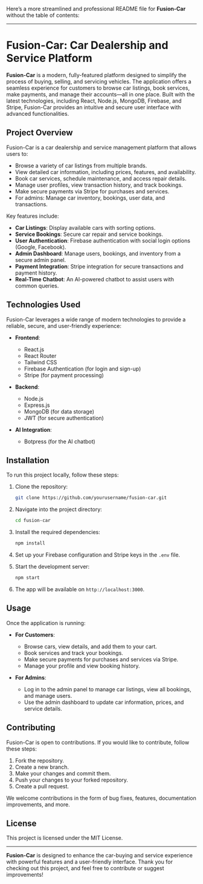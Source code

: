 Here’s a more streamlined and professional README file for **Fusion-Car** without the table of contents:

---

# **Fusion-Car: Car Dealership and Service Platform**

**Fusion-Car** is a modern, fully-featured platform designed to simplify the process of buying, selling, and servicing vehicles. The application offers a seamless experience for customers to browse car listings, book services, make payments, and manage their accounts—all in one place. Built with the latest technologies, including React, Node.js, MongoDB, Firebase, and Stripe, Fusion-Car provides an intuitive and secure user interface with advanced functionalities.

## **Project Overview**

Fusion-Car is a car dealership and service management platform that allows users to:

- Browse a variety of car listings from multiple brands.
- View detailed car information, including prices, features, and availability.
- Book car services, schedule maintenance, and access repair details.
- Manage user profiles, view transaction history, and track bookings.
- Make secure payments via Stripe for purchases and services.
- For admins: Manage car inventory, bookings, user data, and transactions.

Key features include:
- **Car Listings**: Display available cars with sorting options.
- **Service Bookings**: Secure car repair and service bookings.
- **User Authentication**: Firebase authentication with social login options (Google, Facebook).
- **Admin Dashboard**: Manage users, bookings, and inventory from a secure admin panel.
- **Payment Integration**: Stripe integration for secure transactions and payment history.
- **Real-Time Chatbot**: An AI-powered chatbot to assist users with common queries.

## **Technologies Used**

Fusion-Car leverages a wide range of modern technologies to provide a reliable, secure, and user-friendly experience:

- **Frontend**: 
  - React.js
  - React Router
  - Tailwind CSS
  - Firebase Authentication (for login and sign-up)
  - Stripe (for payment processing)

- **Backend**: 
  - Node.js
  - Express.js
  - MongoDB (for data storage)
  - JWT (for secure authentication)
  
- **AI Integration**: 
  - Botpress (for the AI chatbot)

## **Installation**

To run this project locally, follow these steps:

1. Clone the repository:

    ```bash
    git clone https://github.com/yourusername/fusion-car.git
    ```

2. Navigate into the project directory:

    ```bash
    cd fusion-car
    ```

3. Install the required dependencies:

    ```bash
    npm install
    ```

4. Set up your Firebase configuration and Stripe keys in the `.env` file.

5. Start the development server:

    ```bash
    npm start
    ```

6. The app will be available on `http://localhost:3000`.

## **Usage**

Once the application is running:

- **For Customers**: 
  - Browse cars, view details, and add them to your cart.
  - Book services and track your bookings.
  - Make secure payments for purchases and services via Stripe.
  - Manage your profile and view booking history.

- **For Admins**: 
  - Log in to the admin panel to manage car listings, view all bookings, and manage users.
  - Use the admin dashboard to update car information, prices, and service details.

## **Contributing**

Fusion-Car is open to contributions. If you would like to contribute, follow these steps:

1. Fork the repository.
2. Create a new branch.
3. Make your changes and commit them.
4. Push your changes to your forked repository.
5. Create a pull request.

We welcome contributions in the form of bug fixes, features, documentation improvements, and more.

## **License**

This project is licensed under the MIT License.

---

**Fusion-Car** is designed to enhance the car-buying and service experience with powerful features and a user-friendly interface. Thank you for checking out this project, and feel free to contribute or suggest improvements!


